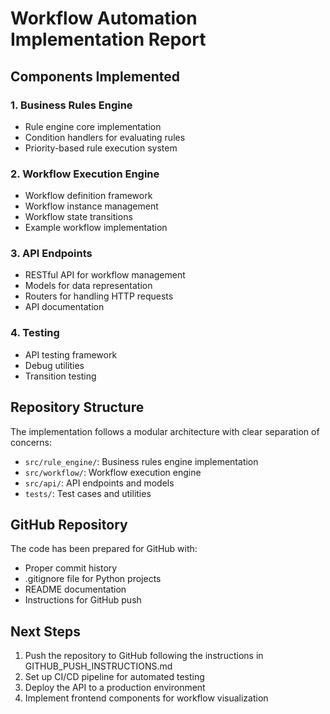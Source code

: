 # Workflow Automation Implementation Report

## Components Implemented

### 1. Business Rules Engine
- Rule engine core implementation
- Condition handlers for evaluating rules
- Priority-based rule execution system

### 2. Workflow Execution Engine
- Workflow definition framework
- Workflow instance management
- Workflow state transitions
- Example workflow implementation

### 3. API Endpoints
- RESTful API for workflow management
- Models for data representation
- Routers for handling HTTP requests
- API documentation

### 4. Testing
- API testing framework
- Debug utilities
- Transition testing

## Repository Structure
The implementation follows a modular architecture with clear separation of concerns:
- `src/rule_engine/`: Business rules engine implementation
- `src/workflow/`: Workflow execution engine
- `src/api/`: API endpoints and models
- `tests/`: Test cases and utilities

## GitHub Repository
The code has been prepared for GitHub with:
- Proper commit history
- .gitignore file for Python projects
- README documentation
- Instructions for GitHub push

## Next Steps
1. Push the repository to GitHub following the instructions in GITHUB_PUSH_INSTRUCTIONS.md
2. Set up CI/CD pipeline for automated testing
3. Deploy the API to a production environment
4. Implement frontend components for workflow visualization
